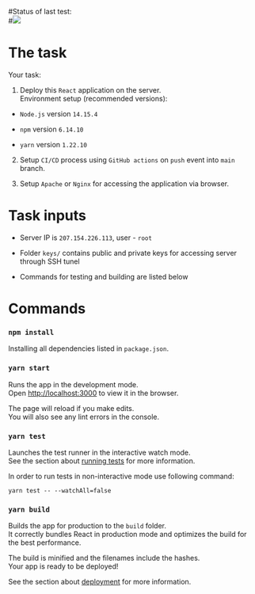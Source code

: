 #Status of last test:<br>
#<img src="https://github.com/kosskiev/Reactapp/workflows/CI-CD-to-AWS/badge.svg?branch=master">
# The task

Your task:

1) Deploy this `React` application on the server.\
Environment setup (recommended versions):

* `Node.js` version `14.15.4`

* `npm` version `6.14.10`

* `yarn` version `1.22.10`

2) Setup `CI/CD` process using `GitHub actions` on `push` event into `main` branch.

3) Setup `Apache` or `Nginx` for accessing the application via browser.

# Task inputs

* Server IP is `207.154.226.113`, user - `root`

* Folder `keys/` contains public and private keys for accessing server through SSH tunel

* Commands for testing and building are listed below


# Commands

### `npm install`

Installing all dependencies listed in `package.json`.

### `yarn start`

Runs the app in the development mode.\
Open [http://localhost:3000](http://localhost:3000) to view it in the browser.

The page will reload if you make edits.\
You will also see any lint errors in the console.

### `yarn test`

Launches the test runner in the interactive watch mode.\
See the section about [running tests](https://facebook.github.io/create-react-app/docs/running-tests) for more information.

In order to run tests in non-interactive mode use following command:
```
yarn test -- --watchAll=false
```

### `yarn build`

Builds the app for production to the `build` folder.\
It correctly bundles React in production mode and optimizes the build for the best performance.

The build is minified and the filenames include the hashes.\
Your app is ready to be deployed!

See the section about [deployment](https://facebook.github.io/create-react-app/docs/deployment) for more information.

